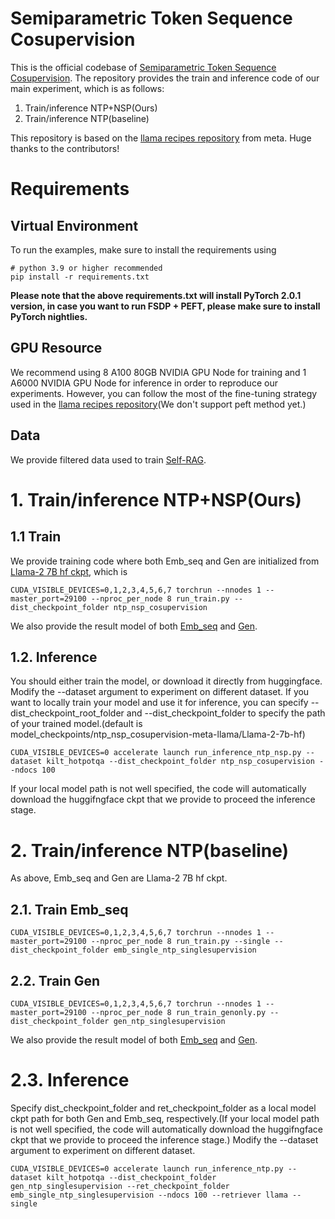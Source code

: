 # Semiparametric Token Sequence Cosupervision

This is the official codebase of [Semiparametric Token Sequence Cosupervision](https://arxiv.org/abs/2403.09024). The repository provides the train and inference code of our main experiment, which is as follows:

1. Train/inference NTP+NSP(Ours)
2. Train/inference NTP(baseline)

This repository is based on the [llama recipes repository](https://github.com/facebookresearch/llama-recipes) from meta. Huge thanks to the contributors! 





# Requirements
## Virtual Environment
To run the examples, make sure to install the requirements using

```
# python 3.9 or higher recommended
pip install -r requirements.txt

```

**Please note that the above requirements.txt will install PyTorch 2.0.1 version, in case you want to run FSDP + PEFT, please make sure to install PyTorch nightlies.**

## GPU Resource
We recommend using 8 A100 80GB NVIDIA GPU Node for training and 1 A6000 NVIDIA GPU Node for inference in order to reproduce our experiments. However, you can follow the most of the fine-tuning strategy used in the [llama recipes repository](https://github.com/facebookresearch/llama-recipes)(We don't support peft method yet.)

## Data
We provide filtered data used to train [Self-RAG](https://arxiv.org/abs/2310.11511).

# 1. Train/inference NTP+NSP(Ours)
## 1.1 Train
We provide training code where both Emb_seq and Gen are initialized from [Llama-2 7B hf ckpt](https://huggingface.co/meta-llama/Llama-2-7b-hf), which is
```
CUDA_VISIBLE_DEVICES=0,1,2,3,4,5,6,7 torchrun --nnodes 1 --master_port=29100 --nproc_per_node 8 run_train.py --dist_checkpoint_folder ntp_nsp_cosupervision
```
We also provide the result model of both [Emb_seq](https://huggingface.co/kaist-ai/cosupervision-emb_seq-Llama2_7b) and [Gen](https://huggingface.co/kaist-ai/cosupervision-gen-Llama2_7b). 
## 1.2. Inference
You should either train the model, or download it directly from huggingface.
Modify the --dataset argument to experiment on different dataset.
If you want to locally train your model and use it for inference, you can specify --dist_checkpoint_root_folder and --dist_checkpoint_folder to specify the path of your trained model.(default is model_checkpoints/ntp_nsp_cosupervision-meta-llama/Llama-2-7b-hf)

```
CUDA_VISIBLE_DEVICES=0 accelerate launch run_inference_ntp_nsp.py --dataset kilt_hotpotqa --dist_checkpoint_folder ntp_nsp_cosupervision --ndocs 100
```

If your local model path is not well specified, the code will automatically download the huggifngface ckpt that we provide to proceed the inference stage.

# 2. Train/inference NTP(baseline)
As above, Emb_seq and Gen are Llama-2 7B hf ckpt.

## 2.1. Train Emb_seq
```
CUDA_VISIBLE_DEVICES=0,1,2,3,4,5,6,7 torchrun --nnodes 1 --master_port=29100 --nproc_per_node 8 run_train.py --single --dist_checkpoint_folder emb_single_ntp_singlesupervision
```
## 2.2. Train Gen
```
CUDA_VISIBLE_DEVICES=0,1,2,3,4,5,6,7 torchrun --nnodes 1 --master_port=29100 --nproc_per_node 8 run_train_genonly.py --dist_checkpoint_folder gen_ntp_singlesupervision
```
We also provide the result model of both [Emb_seq](https://huggingface.co/kaist-ai/separate_supervision-emb_seq-Llama2_7b) and [Gen](https://huggingface.co/kaist-ai/separate_supervision-gen-Llama2_7b).
# 2.3. Inference
Specify dist_checkpoint_folder and ret_checkpoint_folder as a local model ckpt path for both Gen and Emb_seq, respectively.(If your local model path is not well specified, the code will automatically download the huggifngface ckpt that we provide to proceed the inference stage.)
Modify the --dataset argument to experiment on different dataset.
```
CUDA_VISIBLE_DEVICES=0 accelerate launch run_inference_ntp.py --dataset kilt_hotpotqa --dist_checkpoint_folder gen_ntp_singlesupervision --ret_checkpoint_folder emb_single_ntp_singlesupervision --ndocs 100 --retriever llama --single
```

